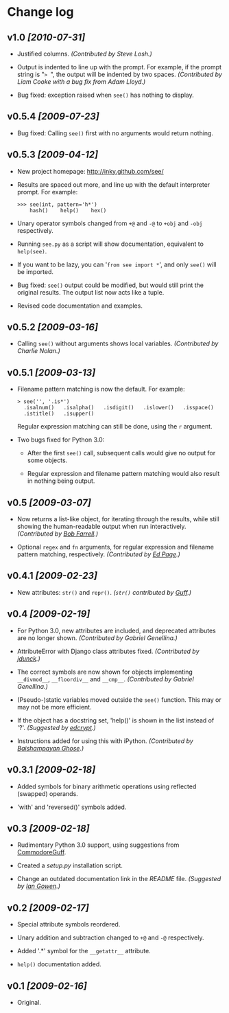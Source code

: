 Change log
==========


v1.0 *[2010-07-31]*
----

  * Justified columns.
    _(Contributed by Steve Losh.)_

  * Output is indented to line up with the prompt. For example, if the prompt
    string is "<code>&gt;&nbsp;</code>", the output will be indented by two
    spaces. _(Contributed by Liam Cooke with a bug fix from Adam Lloyd.)_

  * Bug fixed: exception raised when `see()` has nothing to display.


v0.5.4 *[2009-07-23]*
----

  * Bug fixed: Calling `see()` first with no arguments would return nothing.


v0.5.3 *[2009-04-12]*
----

  * New project homepage: http://inky.github.com/see/

  * Results are spaced out more, and line up with the default interpreter prompt.
    For example:

        >>> see(int, pattern='h*')
            hash()    help()    hex()

  * Unary operator symbols changed from `+@` and `-@` to `+obj` and `-obj`
    respectively.

  * Running `see.py` as a script will show documentation, equivalent
    to `help(see)`.

  * If you want to be lazy, you can '`from see import *`', and only `see()`
    will be imported.

  * Bug fixed: `see()` output could be modified, but would still print
    the original results. The output list now acts like a tuple.

  * Revised code documentation and examples.


v0.5.2 *[2009-03-16]*
------

  * Calling `see()` without arguments shows local variables.
    _(Contributed by Charlie Nolan.)_


v0.5.1 *[2009-03-13]*
------

  * Filename pattern matching is now the default. For example:

        > see('', '.is*')
          .isalnum()   .isalpha()   .isdigit()   .islower()   .isspace()
          .istitle()   .isupper()

    Regular expression matching can still be done, using the `r` argument.

  * Two bugs fixed for Python 3.0:

      * After the first `see()` call, subsequent calls would give no
        output for some objects.

      * Regular expression and filename pattern matching would also result
        in nothing being output.


v0.5 *[2009-03-07]*
----

  * Now returns a list-like object, for iterating through the results, while
    still showing the human-readable output when run interactively.
    _(Contributed by [Bob Farrell][bobf].)_


  * Optional `regex` and `fn` arguments, for regular expression and filename
    pattern matching, respectively.
    _(Contributed by [Ed Page][epage].)_


v0.4.1 *[2009-02-23]*
------

  * New attributes: `str()` and `repr()`.
    _(`str()` contributed by [Guff][guff].)_


v0.4 *[2009-02-19]*
----

  * For Python 3.0, new attributes are included, and deprecated attributes
    are no longer shown.
    _(Contributed by Gabriel Genellina.)_

  * AttributeError with Django class attributes fixed.
    _(Contributed by [jdunck][jdunck].)_

  * The correct symbols are now shown for objects implementing
    `__divmod__`, `__floordiv__` and `__cmp__`.
    _(Contributed by Gabriel Genellina.)_

  * (Pseudo-)static variables moved outside the `see()` function.
    This may or may not be more efficient.

  * If the object has a docstring set, 'help()' is shown in the list
    instead of '?'.
    _(Suggested by [edcrypt][edcrypt].)_

  * Instructions added for using this with iPython.
    _(Contributed by [Baishampayan Ghose][ghoseb].)_


v0.3.1 *[2009-02-18]*
------

  * Added symbols for binary arithmetic operations using reflected
    (swapped) operands.

  * 'with' and 'reversed()' symbols added.


v0.3 *[2009-02-18]*
----

  * Rudimentary Python 3.0 support, using suggestions from
    [CommodoreGuff][CommodoreGuff].

  * Created a _setup.py_ installation script.

  * Change an outdated documentation link in the _README_ file.
    _(Suggested by [Ian Gowen][igowen].)_


v0.2 *[2009-02-17]*
----

  * Special attribute symbols reordered.

  * Unary addition and subtraction changed to `+@` and `-@` respectively.

  * Added '.*' symbol for the `__getattr__` attribute.

  * `help()` documentation added.


v0.1 *[2009-02-16]*
----

  * Original.


[bobf]: http://github.com/bobf
[CommodoreGuff]: http://www.reddit.com/user/CommodoreGuff/
[edcrypt]: http://github.com/edcrypt
[epage]: http://github.com/epage
[ghoseb]: http://github.com/ghoseb
[guff]: http://github.com/Guff
[igowen]: http://ian.gowen.cc/
[jdunck]: http://github.com/jdunck
